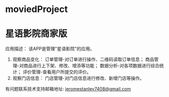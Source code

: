 # moviedProject
# 星语影院商家版

应用描述：
该APP是管理"星语影院"的应用。
1. 观察商品变化：
    订单管理-对订单进行操作、二维码读取订单信息；
    商品管理-对商品进行上下架、修改、增添等功能；
    数据分析-对各项数据进行综合统计；
    评价管理-查看用户所提交的评价。
2. 观察门店信息：
    门店管理-对门店信息进行修改、新增门店等操作。

有问题联系技术支持邮箱地址: jeromestanley7408@gmail.com
